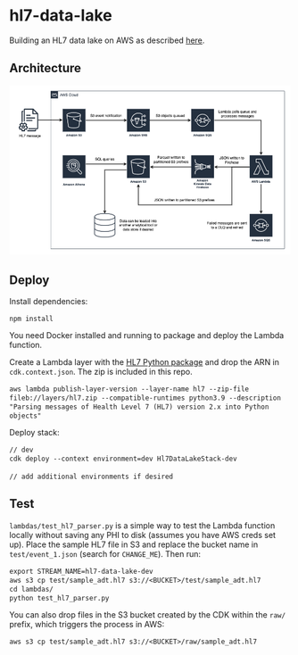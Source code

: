 # hl7-data-lake

Building an HL7 data lake on AWS as described [here](https://www.michaelsambol.com/blogs/building_an_hl7_date_lake.html).

## Architecture

![HL7 Data Lake](images/HL7_Data_Lake.png)

## Deploy 

Install dependencies:
```
npm install
```

You need Docker installed and running to package and deploy the Lambda function.

Create a Lambda layer with the [HL7 Python package](https://pypi.org/project/hl7/) and drop the ARN in `cdk.context.json`. The zip is included in this repo.
```
aws lambda publish-layer-version --layer-name hl7 --zip-file fileb://layers/hl7.zip --compatible-runtimes python3.9 --description "Parsing messages of Health Level 7 (HL7) version 2.x into Python objects"
```

Deploy stack:
```
// dev
cdk deploy --context environment=dev Hl7DataLakeStack-dev

// add additional environments if desired
```

## Test

`lambdas/test_hl7_parser.py` is a simple way to test the Lambda function locally without saving any PHI to disk (assumes you have AWS creds set up). 
Place the sample HL7 file in S3 and replace the bucket name in `test/event_1.json` (search for `CHANGE_ME`). Then run:

```
export STREAM_NAME=hl7-data-lake-dev
aws s3 cp test/sample_adt.hl7 s3://<BUCKET>/test/sample_adt.hl7
cd lambdas/
python test_hl7_parser.py
```

You can also drop files in the S3 bucket created by the CDK within the `raw/` prefix, which triggers the process in AWS:

```
aws s3 cp test/sample_adt.hl7 s3://<BUCKET>/raw/sample_adt.hl7
```
